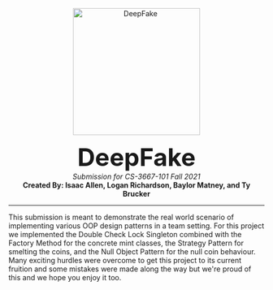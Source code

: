 <p align="center">
  <img src="https://png.pngtree.com/templates/sm/20180616/sm_5b2495b2ae2c9.jpg" alt="DeepFake" height="250" />
</p>
<p align="center">
  <font size="8"><strong>DeepFake</strong></font><br/>
  <i>Submission for CS-3667-101 Fall 2021</i><br/>
  <strong>Created By: Isaac Allen, Logan Richardson, Baylor Matney, and Ty Brucker</strong></br>
</p>

---
This submission is meant to demonstrate the real world scenario of implementing various OOP design patterns in a team setting. For this project we implemented the Double Check Lock Singleton combined with the Factory Method for the concrete mint classes, the Strategy Pattern for smelting the coins, and the Null Object Pattern for the null coin behaviour. Many exciting hurdles were overcome to get this project to its current fruition and some mistakes were made along the way but we're proud of this and we hope you enjoy it too. 

